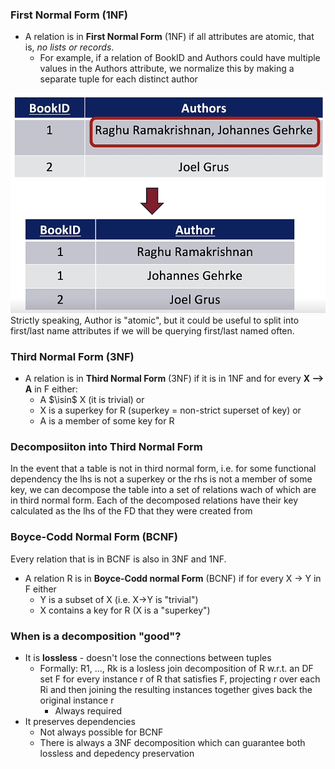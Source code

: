 ### First Normal Form (1NF)
* A relation is in **First Normal Form** (1NF) if all attributes are atomic, that is, *no lists or records*.
	* For example, if a relation of BookID and Authors could have multiple values in the Authors attribute, we normalize this by making a separate tuple for each distinct author

![39195151f0e9dc56541b910f39d1e29a.png](../_resources/39195151f0e9dc56541b910f39d1e29a.png)
Strictly speaking, Author is "atomic", but it could be useful to split into first/last name attributes if we will be querying first/last named often.

### Third Normal Form (3NF)
* A relation is in **Third Normal Form** (3NF) if it is in 1NF and for every **X --> A** in F either:
	* A $\isin$ X (it is trivial) or
	* X is a superkey for R (superkey = non-strict superset of key) or
	* A is a member of some key for R

### Decomposiiton into Third Normal Form
In the event that a table is not in third normal form, i.e. for some functional dependency the lhs is not a superkey or the rhs is not a member of some key, we can decompose the table into a set of relations wach of which are in third normal form.
Each of the decomposed relations have their key calculated as the lhs of the FD that they were created from

### Boyce-Codd Normal Form (BCNF)
Every relation that is in BCNF is also in 3NF and 1NF.
* A relation R is in **Boyce-Codd normal Form** (BCNF) if for every X $\rightarrow$ Y in F either
	* Y is a subset of X (i.e. X$\rightarrow$Y is "trivial")
	* X contains a key for R (X is a "superkey")

### When is a decomposition "good"?
* It is **lossless** - doesn't lose the connections between tuples
	* Formally: R1, ..., Rk is a losless join decomposition of R w.r.t. an DF set F for every instance r of R that satisfies F, projecting r over each Ri and then joining the resulting instances together gives back the original instance r
		* Always required
* It preserves dependencies
	* Not always possible for BCNF
	* There is always a 3NF decomposition which can guarantee both lossless and depedency preservation